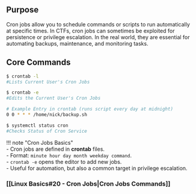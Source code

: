 ## Purpose
Cron jobs allow you to schedule commands or scripts to run automatically at specific times. In CTFs, cron jobs can sometimes be exploited for persistence or privilege escalation. In the real world, they are essential for automating backups, maintenance, and monitoring tasks.

## Core Commands
```bash
$ crontab -l
#Lists Current User's Cron Jobs

$ crontab -e
#Edits the Current User's Cron Jobs

# Example Entry in crontab (runs script every day at midnight)
0 0 * * * /home/nick/backup.sh

$ systemctl status cron
#Checks Status of Cron Service
```

!!! note "Cron Jobs Basics"  
	- Cron jobs are defined in **crontab** files.  
	- Format: `minute hour day month weekday command`.  
	- `crontab -e` opens the editor to add new jobs.  
	- Useful for automation, but also a common target in privilege escalation.

### [[Linux Basics#20 - Cron Jobs|Cron Jobs Commands]]
